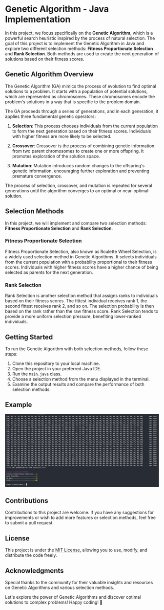 # Genetic Algorithm - Java Implementation

In this project, we focus specifically on the **Genetic Algorithm**, which is a powerful search heuristic inspired by the process of natural selection. The goal of this project is to implement the Genetic Algorithm in Java and explore two different selection methods: **Fitness Proportionate Selection** and **Rank Selection**. Both methods are used to create the next generation of solutions based on their fitness scores.

## Genetic Algorithm Overview

The Genetic Algorithm (GA) mimics the process of evolution to find optimal solutions to a problem. It starts with a population of potential solutions, which are represented as chromosomes. These chromosomes encode the problem's solutions in a way that is specific to the problem domain.

The GA proceeds through a series of generations, and in each generation, it applies three fundamental genetic operators:

1. **Selection**: This process chooses individuals from the current population to form the next generation based on their fitness scores. Individuals with higher fitness are more likely to be selected.

2. **Crossover**: Crossover is the process of combining genetic information from two parent chromosomes to create one or more offspring. It promotes exploration of the solution space.

3. **Mutation**: Mutation introduces random changes to the offspring's genetic information, encouraging further exploration and preventing premature convergence.

The process of selection, crossover, and mutation is repeated for several generations until the algorithm converges to an optimal or near-optimal solution.

## Selection Methods

In this project, we will implement and compare two selection methods: **Fitness Proportionate Selection** and **Rank Selection**.

### Fitness Proportionate Selection

Fitness Proportionate Selection, also known as Roulette Wheel Selection, is a widely used selection method in Genetic Algorithms. It selects individuals from the current population with a probability proportional to their fitness scores. Individuals with higher fitness scores have a higher chance of being selected as parents for the next generation.

### Rank Selection

Rank Selection is another selection method that assigns ranks to individuals based on their fitness scores. The fittest individual receives rank 1, the second fittest receives rank 2, and so on. The selection probability is then based on the rank rather than the raw fitness score. Rank Selection tends to provide a more uniform selection pressure, benefiting lower-ranked individuals.

## Getting Started

To run the Genetic Algorithm with both selection methods, follow these steps:

1. Clone this repository to your local machine.
2. Open the project in your preferred Java IDE.
3. Run the `Main.java` class.
4. Choose a selection method from the menu displayed in the terminal.
5. Examine the output results and compare the performance of both selection methods.

## Example

![alt text](Report/GeneticAlgo.png "Main page")

## Contributions

Contributions to this project are welcome. If you have any suggestions for improvements or wish to add more features or selection methods, feel free to submit a pull request.

## License

This project is under the [MIT License](https://en.wikipedia.org/wiki/MIT_License), allowing you to use, modify, and distribute the code freely.

## Acknowledgments

Special thanks to the community for their valuable insights and resources on Genetic Algorithms and various selection methods.

Let's explore the power of Genetic Algorithms and discover optimal solutions to complex problems! Happy coding! 🧬